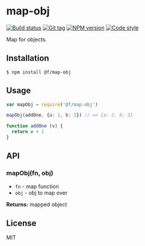 
# map-obj

[![Build status][travis-image]][travis-url]
[![Git tag][git-image]][git-url]
[![NPM version][npm-image]][npm-url]
[![Code style][standard-image]][standard-url]

Map for objects.

## Installation

    $ npm install @f/map-obj

## Usage

```js
var mapObj = require('@f/map-obj')

mapObj(addOne, {a: 1, b: 2}) // => {a: 2, b: 3}

function addOne (v) {
  return v + 1
}

```

## API

### mapObj(fn, obj)

- `fn` - map function
- `obj` - obj to map over

**Returns:** mapped object

## License

MIT

[travis-image]: https://img.shields.io/travis/micro-js/map-obj.svg?style=flat-square
[travis-url]: https://travis-ci.org/micro-js/map-obj
[git-image]: https://img.shields.io/github/tag/micro-js/map-obj.svg
[git-url]: https://github.com/micro-js/map-obj
[standard-image]: https://img.shields.io/badge/code%20style-standard-brightgreen.svg?style=flat
[standard-url]: https://github.com/feross/standard
[npm-image]: https://img.shields.io/npm/v/@f/map-obj.svg?style=flat-square
[npm-url]: https://npmjs.org/package/@f/map-obj
